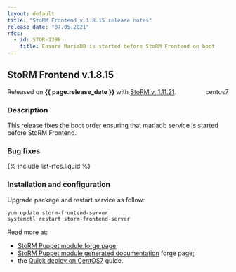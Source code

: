 ```yaml
---
layout: default
title: "StoRM Frontend v.1.8.15 release notes"
release_date: "07.05.2021"
rfcs:
  - id: STOR-1398
    title: Ensure MariaDB is started before StoRM Frontend on boot
---
```


## StoRM Frontend v.1.8.15

Released on **{{ page.release_date }}** with [StoRM v. 1.11.21][release-notes].
<span style="float: right; margin-left: 8px;" class="label label-info">centos7</span>

### Description

This release fixes the boot order ensuring that mariadb service is started before StoRM Frontend.

### Bug fixes

{% include list-rfcs.liquid %}

### Installation and configuration

Upgrade package and restart service as follow:

```
yum update storm-frontend-server
systemctl restart storm-frontend-server
```

Read more at:
* [StoRM Puppet module forge page][stormpuppetmodule];
* [StoRM Puppet module generated documentation][stormpuppetmoduledoc] forge page;
* the [Quick deploy on CentOS7][quickdeploy] guide.

[stormpuppetmodule]: https://forge.puppet.com/cnafsd/storm
[stormpuppetmoduledoc]: https://italiangrid.github.io/storm-puppet-module/
[quickdeploy]: {{site.baseurl}}/documentation/documentation/sysadmin-guide/1.11.21/quick-deployments/centos7/index.html

[release-notes]: {{site.baseurl}}/release-notes/StoRM-v1.11.21.html
[storm-sysadmin-guide]: {{site.baseurl}}/documentation/sysadmin-guide/1.11.21
